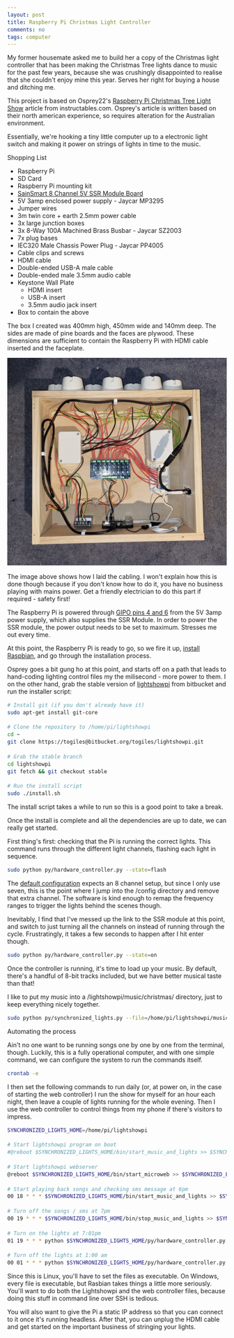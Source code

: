 ```yaml
---
layout: post
title: Raspberry Pi Christmas Light Controller
comments: no
tags: computer
---
```


My former housemate asked me to build her a copy of the Christmas light controller that has been making the Christmas Tree lights dance to music for the past few years, because she was crushingly disappointed to realise that she couldn't enjoy mine this year. Serves her right for buying a house and ditching me.

<!--more-->

This project is based on Osprey22's [Raspberry Pi Christmas Tree Light Show](https://www.instructables.com/Raspberry-Pi-Christmas-Tree-Light-Show/) article from instructables.com. Osprey's article is written based on their north american experience, so requires alteration for the Australian environment.

Essentially, we're hooking a tiny little computer up to a electronic light switch and making it power on strings of lights in time to the music.

Shopping List
* Raspberry Pi
* SD Card
* Raspberry Pi mounting kit
* [SainSmart 8 Channel 5V SSR Module Board](https://www.amazon.com.au/SainSmart-8-Channel-Duemilanove-MEGA2560-MEGA1280/dp/B006J4G45G)
* 5V 3amp enclosed power supply - Jaycar MP3295
* Jumper wires
* 3m twin core + earth 2.5mm power cable
* 3x large junction boxes
* 3x 8-Way 100A Machined Brass Busbar - Jaycar SZ2003
* 7x plug bases
* IEC320 Male Chassis Power Plug - Jaycar PP4005
* Cable clips and screws
* HDMI cable
* Double-ended USB-A male cable
* Double-ended male 3.5mm audio cable
* Keystone Wall Plate
  * HDMI insert
  * USB-A insert
  * 3.5mm audio jack insert
* Box to contain the above

The box I created was 400mm high, 450mm wide and 140mm deep. The sides are made of pine boards and the faces are plywood. These dimensions are sufficient to contain the Raspberry Pi with HDMI cable inserted and the faceplate.

![internal wiring](/blog/assets/2021-11/internals.jpg)

The image above shows how I laid the cabling. I won't explain how this is done though because if you don't know how to do it, you have no business playing with mains power. Get a friendly electrician to do this part if required - safety first!

The Raspberry Pi is powered through [GIPO pins 4 and 6](https://pinout.xyz/pinout/5v_power#) from the 5V 3amp power supply, which also supplies the SSR Module. In order to power the SSR module, the power output needs to be set to maximum. Stresses me out every time.

At this point, the Raspberry Pi is ready to go, so we fire it up, [install Raspbian](https://www.raspberrypi.com/software/), and go through the installation process. 

Osprey goes a bit gung ho at this point, and starts off on a path that leads to hand-coding lighting control files my the milisecond - more power to them. I on the other hand, grab the stable version of [lightshowpi](https://lightshowpi.org/) from bitbucket and run the installer script:

```bash
# Install git (if you don't already have it)
sudo apt-get install git-core

# Clone the repository to /home/pi/lightshowpi
cd ~
git clone https://togiles@bitbucket.org/togiles/lightshowpi.git

# Grab the stable branch
cd lightshowpi
git fetch && git checkout stable

# Run the install script
sudo ./install.sh
```

The install script takes a while to run so this is a good point to take a break.

Once the install is complete and all the dependencies are up to date, we can really get started.

First thing's first: checking that the Pi is running the correct lights. This command runs through the different light channels, flashing each light in sequence.

```bash
sudo python py/hardware_controller.py --state=flash
```

The [default configuration](https://bitbucket.org/togiles/lightshowpi/src/master/config/defaults.cfg) expects an 8 channel setup, but since I only use seven, this is the point where I jump into the /config directory and remove that extra channel. The software is kind enough to remap the frequency ranges to trigger the lights behind the scenes though.

Inevitably, I find that I've messed up the link to the SSR module at this point, and switch to just turning all the channels on instead of running through the cycle. Frustratingly, it takes a few seconds to happen after I hit enter though.

```bash
sudo python py/hardware_controller.py --state=on
```

Once the controller is running, it's time to load up your music. By default, there's a handful of 8-bit tracks included, but we have better musical taste than that!

I like to put my music into a /lightshowpi/music/christmas/ directory, just to keep everything nicely together.

```bash
sudo python py/synchronized_lights.py --file=/home/pi/lightshowpi/music/christmas/spirit-of-the-season.mp3
```

Automating the process

Ain't no one want to be running songs one by one by one from the terminal, though. Luckily, this is a fully operational computer, and with one simple command, we can configure the system to run the commands itself. 

```bash
crontab -e
```

I then set the following commands to run daily (or, at power on, in the case of starting the web controller) I run the show for myself for an hour each night, then leave a couple of lights running for the whole evening. Then I use the web controller to control things from my phone if there's visitors to impress.

```bash
SYNCHRONIZED_LIGHTS_HOME=/home/pi/lightshowpi

# Start lightshowpi program on boot
#@reboot $SYNCHRONIZED_LIGHTS_HOME/bin/start_music_and_lights >> $SYNCHRONIZED_LIGHTS_HOME/logs/music_and_lights.play 2>&1 &

# Start lightshowpi webserver
@reboot $SYNCHRONIZED_LIGHTS_HOME/bin/start_microweb >> $SYNCHRONIZED_LIGHTS_HOME/logs/microweb.log 2>&1

# Start playing back songs and checking sms message at 6pm
00 18 * * * $SYNCHRONIZED_LIGHTS_HOME/bin/start_music_and_lights >> $SYNCHRONIZED_LIGHTS_HOME/logs/music_and_lights.play 2>&1 &

# Turn off the songs / sms at 7pm
00 19 * * * $SYNCHRONIZED_LIGHTS_HOME/bin/stop_music_and_lights >> $SYNCHRONIZED_LIGHTS_HOME/logs/music_and_lights.stop 2>&1 &

# Turn on the lights at 7:01pm
01 19 * * * python $SYNCHRONIZED_LIGHTS_HOME/py/hardware_controller.py --state=on --light 1,4 >> $SYNCHRONIZED_LIGHTS_HOME/logs/music_and_lights.stop 2>&1 &

# Turn off the lights at 1:00 am
00 01 * * * python $SYNCHRONIZED_LIGHTS_HOME/py/hardware_controller.py --state=off >> $SYNCHRONIZED_LIGHTS_HOME/logs/music_and_lights.stop 2>&1 &
```

Since this is Linux, you'll have to set the files as executable. On Windows, every file is executable, but Rasbian takes things a little more seriously. You'll want to do both the Lightshowpi and the web controller files, because doing this stuff in command line over SSH is tedious.

You will also want to give the Pi a static IP address so that you can connect to it once it's running headless. After that, you can unplug the HDMI cable and get started on the important business of stringing your lights.